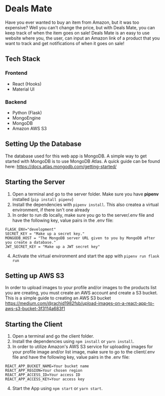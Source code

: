 # Deals Mate
Have you ever wanted to buy an item from Amazon, but it was too expensive? Well you can't change the price, but with Deals Mate, you can keep track of when the item goes on sale! Deals Mate is an easy to use website where you, the user, can input an Amazon link of a product that you want to track and get notifications of when it goes on sale!

## Tech Stack
### Frontend
* React (Hooks)
* Material UI

### Backend
* Python (Flask)
* MongoEngine
* MongoDB
* Amazon AWS S3

## Setting Up the Database
The database used for this web app is MongoDB. A simple way to get started with MongoDB is to use MongoDB Atlas. A quick guide can be found here: https://docs.atlas.mongodb.com/getting-started/

## Starting the Server
1. Open a terminal and go to the server folder. Make sure you have **pipenv** installed (`pip install pipenv`)
2. Install the dependencies with `pipenv install`. This also createa a virtual environment, if there isn't one already
3. In order to run db locally, make sure you go to the server/.env file and have the following key, value pairs in the .env file:

`FLASK_ENV="development"`<br>
`SECRET_KEY = "Make up a secret key."`<br>
`MONGODB_HOST = "The MongoDB server URL given to you by MongoDB after you create a database."`<br>
`JWT_SECRET_KEY = "Make up a JWT secret key"`

4. Activate the virtual environment and start the app with `pipenv run flask run`

## Setting up AWS S3
In order to upload images to your profile and/or images to the products list you are creating, you must create an AWS account and create a S3 bucket. This is a simple guide to creating an AWS S3 bucket https://medium.com/@rachid1982fsb/upload-images-on-a-react-app-to-aws-s3-bucket-3f3114a683f1

## Starting the Client
1. Open a terminal and go the client folder. 
2. Install the dependencies using `npm install` or `yarn install`.
3. In order to utilize Amazon's AWS S3 service for uploading images for your profile image and/or list image, make sure to go to the client/.env file and have the following key, value pairs in the .env file:

`REACT_APP_BUCKET_NAME=Your bucket name`<br>
`REACT_APP_REGION=Your chosen region`<br>
`REACT_APP_ACCESS_ID=Your access ID`<br>
`REACT_APP_ACCESS_KEY=Your access key`<br>

4. Start the App using `npm start` or `yarn start`.


